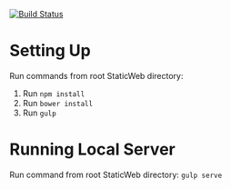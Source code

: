 [![Build Status](https://travis-ci.org/RPISDD/StaticWeb.svg)](https://travis-ci.org/RPISDD/StaticWeb)

# Setting Up
Run commands from root StaticWeb directory:

1. Run `npm install`
2. Run `bower install`
3. Run `gulp`

# Running Local Server
Run command from root StaticWeb directory: `gulp serve`
